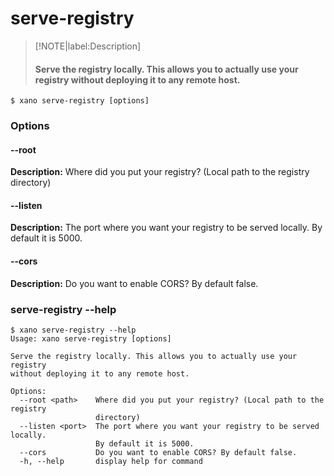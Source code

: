 # serve-registry
>[!NOTE|label:Description]
> #### Serve the registry locally. This allows you to actually use your registry without deploying it to any remote host.

```term
$ xano serve-registry [options]
```
### Options

#### --root <path>
**Description:** Where did you put your registry? (Local path to the registry directory)
#### --listen <port>
**Description:** The port where you want your registry to be served locally. By default it is 5000.
#### --cors
**Description:** Do you want to enable CORS? By default false.

### serve-registry --help
```term
$ xano serve-registry --help
Usage: xano serve-registry [options]

Serve the registry locally. This allows you to actually use your registry
without deploying it to any remote host.

Options:
  --root <path>    Where did you put your registry? (Local path to the registry
                   directory)
  --listen <port>  The port where you want your registry to be served locally.
                   By default it is 5000.
  --cors           Do you want to enable CORS? By default false.
  -h, --help       display help for command
```